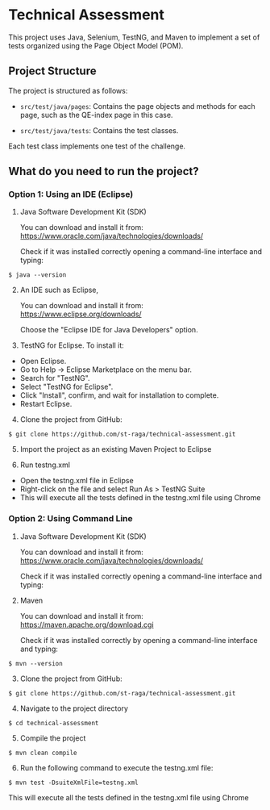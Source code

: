 # Technical Assessment

This project uses Java, Selenium, TestNG, and Maven to implement a set of tests organized using the Page Object Model (POM).

## Project Structure

The project is structured as follows:

* `src/test/java/pages`: Contains the page objects and methods for each page, such as the QE-index page in this case.

* `src/test/java/tests`: Contains the test classes.

Each test class implements one test of the challenge.

## What do you need to run the project?

### Option 1: Using an IDE (Eclipse)

1. Java Software Development Kit (SDK)

   You can download and install it from: https://www.oracle.com/java/technologies/downloads/ 

   Check if it was installed correctly opening a command-line interface and typing:

```
$ java --version

```

2. An IDE such as Eclipse, 

   You can download and install it from: https://www.eclipse.org/downloads/

   Choose the "Eclipse IDE for Java Developers" option.

3. TestNG for Eclipse. To install it:

* Open Eclipse.
* Go to Help -> Eclipse Marketplace on the menu bar.
* Search for "TestNG".
* Select "TestNG for Eclipse".
* Click "Install", confirm, and wait for installation to complete.
* Restart Eclipse.

4. Clone the project from GitHub:

```
$ git clone https://github.com/st-raga/technical-assessment.git

```

5. Import the project as an existing Maven Project to Eclipse

6. Run testng.xml 

* Open the testng.xml file in Eclipse
* Right-click on the file and select Run As > TestNG Suite
* This will execute all the tests defined in the testng.xml file using Chrome

### Option 2: Using Command Line

1. Java Software Development Kit (SDK)

   You can download and install it from: https://www.oracle.com/java/technologies/downloads/ 

   Check if it was installed correctly opening a command-line interface and typing:

2. Maven

   You can download and install it from: https://maven.apache.org/download.cgi

   Check if it was installed correctly by opening a command-line interface and typing:

```
$ mvn --version

```

3. Clone the project from GitHub:

```
$ git clone https://github.com/st-raga/technical-assessment.git

```

4. Navigate to the project directory

```
$ cd technical-assessment

```

5. Compile the project 

```
$ mvn clean compile

```

6. Run the following command to execute the testng.xml file:

```
$ mvn test -DsuiteXmlFile=testng.xml

```

   This will execute all the tests defined in the testng.xml file using Chrome
